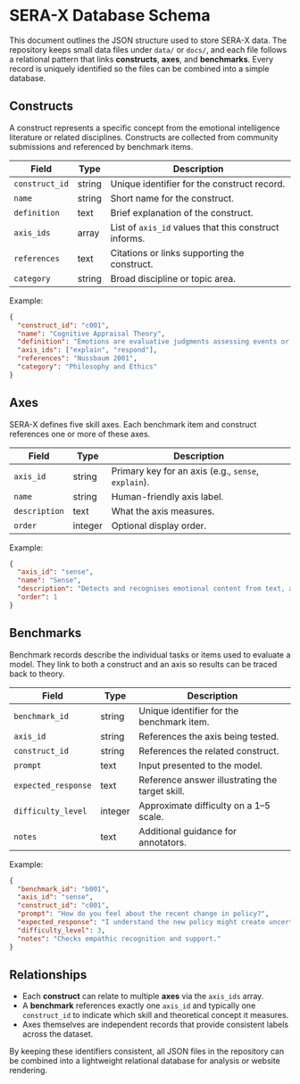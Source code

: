 # SERA-X Database Schema

This document outlines the JSON structure used to store SERA-X data. The repository keeps small data files under `data/` or `docs/`, and each file follows a relational pattern that links **constructs**, **axes**, and **benchmarks**. Every record is uniquely identified so the files can be combined into a simple database.

## Constructs

A construct represents a specific concept from the emotional intelligence literature or related disciplines. Constructs are collected from community submissions and referenced by benchmark items.

| Field | Type | Description |
|-------|------|-------------|
| `construct_id` | string | Unique identifier for the construct record. |
| `name` | string | Short name for the construct. |
| `definition` | text | Brief explanation of the construct. |
| `axis_ids` | array | List of `axis_id` values that this construct informs. |
| `references` | text | Citations or links supporting the construct. |
| `category` | string | Broad discipline or topic area. |

Example:

```json
{
  "construct_id": "c001",
  "name": "Cognitive Appraisal Theory",
  "definition": "Emotions are evaluative judgments assessing events or objects as significant to well-being.",
  "axis_ids": ["explain", "respond"],
  "references": "Nussbaum 2001",
  "category": "Philosophy and Ethics"
}
```

## Axes

SERA-X defines five skill axes. Each benchmark item and construct references one or more of these axes.

| Field | Type | Description |
|-------|------|-------------|
| `axis_id` | string | Primary key for an axis (e.g., `sense`, `explain`). |
| `name` | string | Human-friendly axis label. |
| `description` | text | What the axis measures. |
| `order` | integer | Optional display order. |

Example:

```json
{
  "axis_id": "sense",
  "name": "Sense",
  "description": "Detects and recognises emotional content from text, audio, or multimodal signals.",
  "order": 1
}
```

## Benchmarks

Benchmark records describe the individual tasks or items used to evaluate a model. They link to both a construct and an axis so results can be traced back to theory.

| Field | Type | Description |
|-------|------|-------------|
| `benchmark_id` | string | Unique identifier for the benchmark item. |
| `axis_id` | string | References the axis being tested. |
| `construct_id` | string | References the related construct. |
| `prompt` | text | Input presented to the model. |
| `expected_response` | text | Reference answer illustrating the target skill. |
| `difficulty_level` | integer | Approximate difficulty on a 1–5 scale. |
| `notes` | text | Additional guidance for annotators. |

Example:

```json
{
  "benchmark_id": "b001",
  "axis_id": "sense",
  "construct_id": "c001",
  "prompt": "How do you feel about the recent change in policy?",
  "expected_response": "I understand the new policy might create uncertainty, but it aims to help everyone.",
  "difficulty_level": 3,
  "notes": "Checks empathic recognition and support."
}
```

## Relationships

- Each **construct** can relate to multiple **axes** via the `axis_ids` array.
- A **benchmark** references exactly one `axis_id` and typically one `construct_id` to indicate which skill and theoretical concept it measures.
- Axes themselves are independent records that provide consistent labels across the dataset.

By keeping these identifiers consistent, all JSON files in the repository can be combined into a lightweight relational database for analysis or website rendering.

